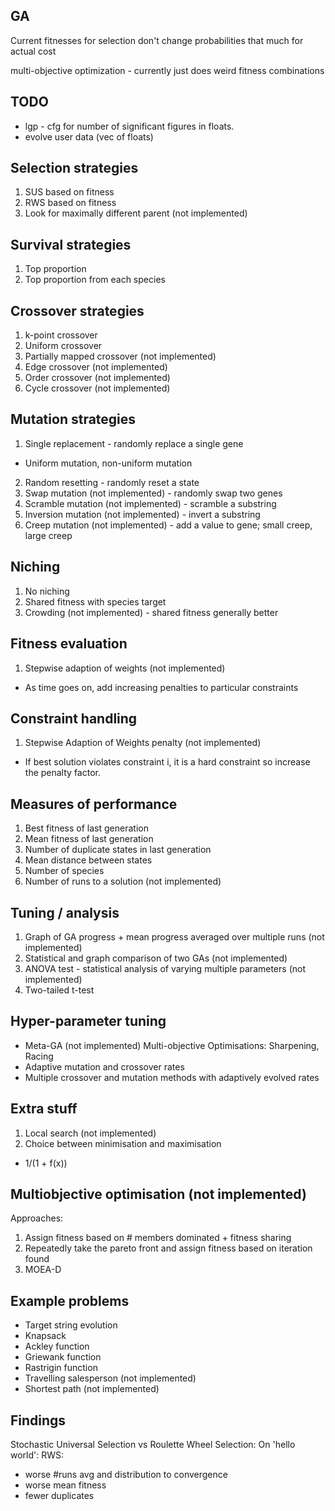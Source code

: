 ## GA

Current fitnesses for selection don't change probabilities that much for actual cost

multi-objective optimization - currently just does weird fitness combinations

## TODO

- lgp - cfg for number of significant figures in floats.
- evolve user data (vec of floats)

## Selection strategies

1. SUS based on fitness
2. RWS based on fitness
3. Look for maximally different parent (not implemented)

## Survival strategies

1. Top proportion
2. Top proportion from each species

## Crossover strategies

1. k-point crossover
2. Uniform crossover
3. Partially mapped crossover (not implemented)
4. Edge crossover (not implemented)
5. Order crossover (not implemented)
6. Cycle crossover (not implemented)

## Mutation strategies

1. Single replacement - randomly replace a single gene

- Uniform mutation, non-uniform mutation

2. Random resetting - randomly reset a state
3. Swap mutation (not implemented) - randomly swap two genes
4. Scramble mutation (not implemented) - scramble a substring
5. Inversion mutation (not implemented) - invert a substring
6. Creep mutation (not implemented) - add a value to gene; small creep, large creep

## Niching

1. No niching
2. Shared fitness with species target
3. Crowding (not implemented) - shared fitness generally better

## Fitness evaluation

1. Stepwise adaption of weights (not implemented)

- As time goes on, add increasing penalties to particular constraints

## Constraint handling

1. Stepwise Adaption of Weights penalty (not implemented)

- If best solution violates constraint i, it is a hard constraint so increase the penalty factor.

## Measures of performance

1. Best fitness of last generation
2. Mean fitness of last generation
3. Number of duplicate states in last generation
4. Mean distance between states
5. Number of species
6. Number of runs to a solution (not implemented)

## Tuning / analysis

1. Graph of GA progress + mean progress averaged over multiple runs (not implemented)
2. Statistical and graph comparison of two GAs (not implemented)
3. ANOVA test - statistical analysis of varying multiple parameters (not implemented)
4. Two-tailed t-test

## Hyper-parameter tuning

- Meta-GA (not implemented)
  Multi-objective
  Optimisations: Sharpening, Racing
- Adaptive mutation and crossover rates
- Multiple crossover and mutation methods with adaptively evolved rates

## Extra stuff

1. Local search (not implemented)
2. Choice between minimisation and maximisation

- 1/(1 + f(x))

## Multiobjective optimisation (not implemented)

Approaches:

1. Assign fitness based on # members dominated + fitness sharing
2. Repeatedly take the pareto front and assign fitness based on iteration found
3. MOEA-D

## Example problems

- Target string evolution
- Knapsack
- Ackley function
- Griewank function
- Rastrigin function
- Travelling salesperson (not implemented)
- Shortest path (not implemented)

## Findings

Stochastic Universal Selection vs Roulette Wheel Selection:
On 'hello world':
RWS:

- worse #runs avg and distribution to convergence
- worse mean fitness
- fewer duplicates
